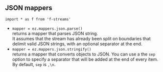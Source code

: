 ## JSON mappers

`import * as f from 'f-streams'`  

* `mapper = ez.mappers.json.parse()`  
  returns a mapper that parses JSON string.  
  It assumes that the stream has already been split on boundaries that delimit valid JSON strings,
  with an optional separator at the end.
* `mapper = ez.mappers.json.stringify()`  
  returns a mapper that converts objects to JSON.
  You can use a the `sep` option to specify a separator that will be added at the end of every item.
  By default, `sep` is `,\n`.
